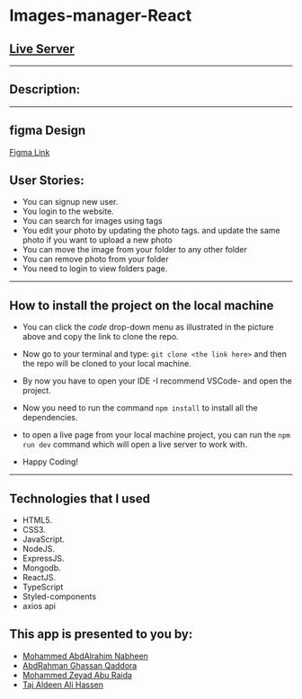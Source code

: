 # Images-manager-React

## [Live Server](https://google-photos-jade.vercel.app/)
---

## Description:

---

## figma Design
[Figma Link](https://www.figma.com/file/ecaqoEbAfJHNdvbbKVdOMY/Cloud-Data-Storage-(Community)?type=design&node-id=0-1&t=Ll5V2kdBO2urV8UQ-0)

## User Stories:

- You can signup new user.
- You login to the website.
- You can search for images using tags
- You edit your photo by updating the photo tags. and update the same photo if you want to upload a new photo
- You can move the image from your folder to any other folder 
- You can remove photo from your folder
- You need to login to view folders page.

---

## How to install the project on the local machine

- You can click the _code_ drop-down menu as illustrated in the picture above and copy the link to clone the repo.

- Now go to your terminal and type: `git clone <the link here>` and then the repo will be cloned to your local machine.
- By now you have to open your IDE -I recommend VSCode- and open the project.
- Now you need to run the command `npm install` to install all the dependencies.
- to open a live page from your local machine project, you can run the `npm run dev` command which will open a live server to work with.
- Happy Coding!

---

## Technologies that I used

- HTML5.
- CSS3.
- JavaScript.
- NodeJS.
- ExpressJS.
- Mongodb.
- ReactJS.
- TypeScript
- Styled-components
- axios api

## This app is presented to you by:

- [Mohammed AbdAlrahim Nabheen](https://github.com/notShadowM)
- [AbdRahman Ghassan Qaddora](https://github.com/AbdQaddora)
- [Mohammed Zeyad Abu Raida](https://github.com/mo7mad4)
- [Taj Aldeen Ali Hassen](https://github.com/tajaldeen0)
